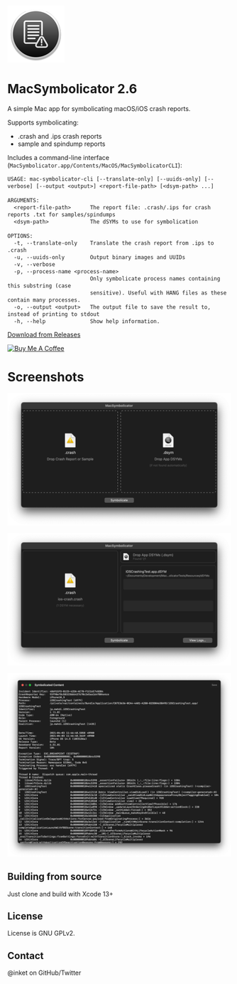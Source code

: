 ![MacSymbolicator](/Resources/Assets.xcassets/AppIcon.appiconset/Icon_128x128.png?raw=true)

# MacSymbolicator 2.6
	
A simple Mac app for symbolicating macOS/iOS crash reports.

Supports symbolicating:

- .crash and .ips crash reports
- sample and spindump reports

Includes a command-line interface (`MacSymbolicator.app/Contents/MacOS/MacSymbolicatorCLI`):

```
USAGE: mac-symbolicator-cli [--translate-only] [--uuids-only] [--verbose] [--output <output>] <report-file-path> [<dsym-path> ...]

ARGUMENTS:
  <report-file-path>      The report file: .crash/.ips for crash reports .txt for samples/spindumps
  <dsym-path>             The dSYMs to use for symbolication

OPTIONS:
  -t, --translate-only    Translate the crash report from .ips to .crash
  -u, --uuids-only        Output binary images and UUIDs
  -v, --verbose
  -p, --process-name <process-name>
                          Only symbolicate process names containing this substring (case
                          sensitive). Useful with HANG files as these contain many processes.
  -o, --output <output>   The output file to save the result to, instead of printing to stdout
  -h, --help              Show help information.
```

[Download from Releases](https://github.com/inket/MacSymbolicator/releases)

<a href="https://www.buymeacoffee.com/mahdibchatnia" target="_blank"><img src="https://cdn.buymeacoffee.com/buttons/v2/default-yellow.png" alt="Buy Me A Coffee" height="48" width="173" ></a>

# Screenshots

![MacSymbolicator](/screenshot1.png?raw=true)

![MacSymbolicator](/screenshot2.png?raw=true)

![MacSymbolicator](/screenshot3.png?raw=true)

## Building from source

Just clone and build with Xcode 13+

## License

License is GNU GPLv2.

## Contact

@inket on GitHub/Twitter

